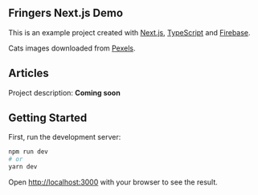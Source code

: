 ## Fringers Next.js Demo

This is an example project created with [Next.js](https://nextjs.org/), [TypeScript](https://www.typescriptlang.org/) and [Firebase](https://firebase.google.com/).

Cats images downloaded from [Pexels](https://www.pexels.com/).

## Articles

Project description: **Coming soon**

## Getting Started

First, run the development server:

```bash
npm run dev
# or
yarn dev
```

Open [http://localhost:3000](http://localhost:3000) with your browser to see the result.
